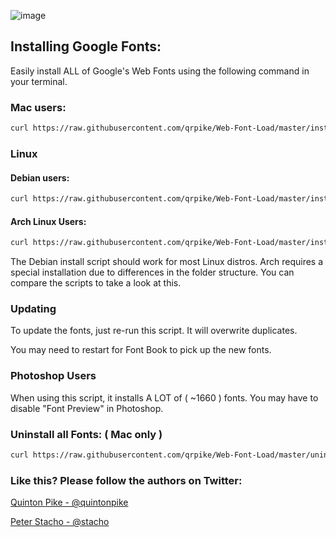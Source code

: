 
![image](splash.png)


## Installing Google Fonts:

Easily install ALL of Google's Web Fonts using the following command in your terminal.

### Mac users:
```bash
curl https://raw.githubusercontent.com/qrpike/Web-Font-Load/master/install.sh | sh
```
### Linux

#### Debian users:
```bash
curl https://raw.githubusercontent.com/qrpike/Web-Font-Load/master/install_debian.sh | sh
```
#### Arch Linux Users:
```bash
curl https://raw.githubusercontent.com/qrpike/Web-Font-Load/master/install_arch.sh | sh
```
The Debian install script should work for most Linux distros. Arch requires a special installation
due to differences in the folder structure. You can compare the scripts to take a look at this.

### Updating

To update the fonts, just re-run this script. It will overwrite duplicates.

You may need to restart for Font Book to pick up the new fonts.

### Photoshop Users

When using this script, it installs A LOT of ( ~1660 ) fonts. You may have to disable "Font Preview" in Photoshop.

### Uninstall all Fonts: ( Mac only )
``` bash
curl https://raw.githubusercontent.com/qrpike/Web-Font-Load/master/uninstall.sh | sh
```

### Like this? Please follow the authors on Twitter:

[Quinton Pike - @quintonpike](https://twitter.com/QuintonPike)

[Peter Stacho - @stacho](https://twitter.com/stacho)

